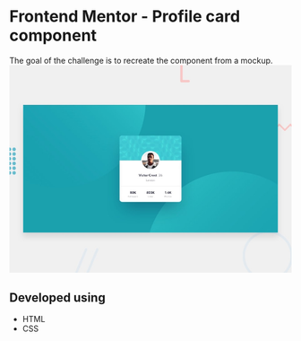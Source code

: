 # Frontend Mentor - Profile card component
The goal of the challenge is to recreate the component from a mockup.
![Design preview for the Profile card component coding challenge](./design/desktop-preview.jpg)
## Developed using
- HTML
- CSS
